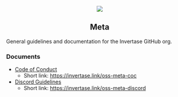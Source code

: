 <p align="center">
  <a href="https://invertase.io">
    <img src="https://static.invertase.io/assets/invertase-logo-small.png"><br/>
  </a>
  <h2 align="center">Meta</h2>
</p>


General guidelines and documentation for the Invertase GitHub org. 


### Documents

 - [Code of Conduct](/CODE_OF_CONDUCT.md)
   - Short link: https://invertase.link/oss-meta-coc
 - [Discord Guidelines](/DISCORD_GUIDELINES.md)
   - Short link: https://invertase.link/oss-meta-discord
